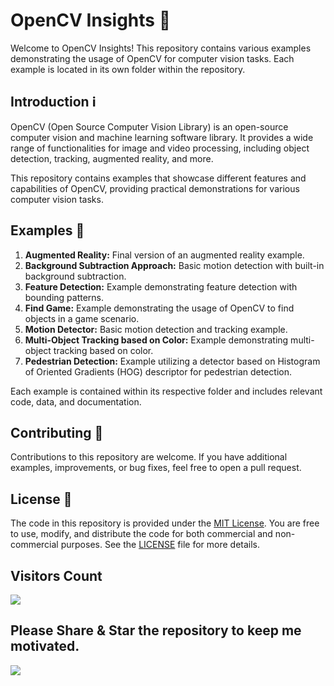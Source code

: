 # OpenCV Insights 📸

Welcome to OpenCV Insights! This repository contains various examples demonstrating the usage of OpenCV for computer vision tasks. Each example is located in its own folder within the repository.

## Introduction ℹ️

OpenCV (Open Source Computer Vision Library) is an open-source computer vision and machine learning software library. It provides a wide range of functionalities for image and video processing, including object detection, tracking, augmented reality, and more.

This repository contains examples that showcase different features and capabilities of OpenCV, providing practical demonstrations for various computer vision tasks.

## Examples 🚀

1. **Augmented Reality:** Final version of an augmented reality example.
2. **Background Subtraction Approach:** Basic motion detection with built-in background subtraction.
3. **Feature Detection:** Example demonstrating feature detection with bounding patterns.
4. **Find Game:** Example demonstrating the usage of OpenCV to find objects in a game scenario.
5. **Motion Detector:** Basic motion detection and tracking example.
6. **Multi-Object Tracking based on Color:** Example demonstrating multi-object tracking based on color.
7. **Pedestrian Detection:** Example utilizing a detector based on Histogram of Oriented Gradients (HOG) descriptor for pedestrian detection.

Each example is contained within its respective folder and includes relevant code, data, and documentation.

## Contributing 🤝

Contributions to this repository are welcome. If you have additional examples, improvements, or bug fixes, feel free to open a pull request.

## License 📝

The code in this repository is provided under the [MIT License](LICENSE). You are free to use, modify, and distribute the code for both commercial and non-commercial purposes. See the [LICENSE](LICENSE) file for more details.

 ## Visitors Count

<img width="auto" src="https://profile-counter.glitch.me/opencv_insights/count.svg" />
 
 ## Please Share & Star the repository to keep me motivated.
  <a href = "https://github.com/sergio11/opencv_insights/stargazers">
     <img src = "https://img.shields.io/github/stars/sergio11/opencv_insights" />
  </a>
